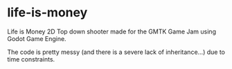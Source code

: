 # life-is-money
Life is Money 2D Top down shooter made for the GMTK Game Jam using Godot Game Engine.

The code is pretty messy (and there is a severe lack of inheritance...) due to time constraints.
